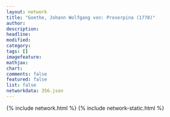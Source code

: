 ```yaml
---
layout: network
title: "Goethe, Johann Wolfgang von: Proserpina (1778)"
author:
description:
headline:
modified:
category:
tags: []
imagefeature: 
mathjax: 
chart: 
comments: false
featured: false
list: false
networkdata: 356.json
---
```

{% include network.html %}
{% include network-static.html %}
